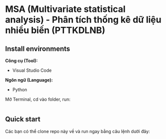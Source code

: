 # MSA (Multivariate statistical analysis) - Phân tích thống kê dữ liệu nhiều biến (PTTKDLNB)<br>

## Install environments
**Công cụ (Tool):**<br>
* Visual Studio Code

**Ngôn ngữ (Language):**<br>
* Python

Mở Terminal, cd vào folder, run: 
```

```

## Quick start
Các bạn có thể clone repo này về và run ngay bằng câu lệnh dưới đây:
```

```
